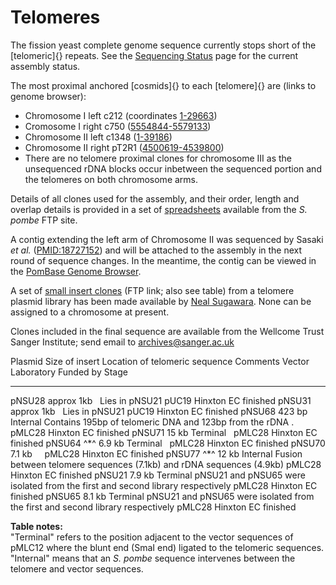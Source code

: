 # Telomeres

The fission yeast complete genome sequence currently stops short of the
[telomeric]{} repeats. See the [Sequencing
Status](status/sequencing-status) page for the current assembly status.

The most proximal anchored [cosmids]{} to each [telomere]{} are (links
to genome browser):

-   Chromosome I left c212 (coordinates
    [1-29663](http://genomebrowser.pombase.org/Schizosaccharomyces_pombe/Location/View?r=I%3A1-29663;site=ensemblunit))
-   Cromosome I right c750
    ([5554844-5579133](http://genomebrowser.pombase.org/Schizosaccharomyces_pombe/Location/View?r=I%3A5554844-5579133;site=ensemblunit))
-   Chromosome II left c1348
    ([1-39186](http://genomebrowser.pombase.org/Schizosaccharomyces_pombe/Location/View?r=II%3A1-39186;site=ensemblunit))
-   Chromosome II right pT2R1
    ([4500619-4539800](http://genomebrowser.pombase.org/Schizosaccharomyces_pombe/Location/View?r=II%3A4500619-4539800;site=ensemblunit))
-   There are no telomere proximal clones for chromosome III as the
    unsequenced rDNA blocks occur inbetween the sequenced portion and
    the telomeres on both chromosome arms.

Details of all clones used for the assembly, and their order, length and
overlap details is provided in a set of
[spreadsheets](ftp://ftp.ebi.ac.uk/pub/databases/pombase/pombe/Archived_directories/Cosmid_assembly_data/)
available from the *S. pombe* FTP site.

A contig extending the left arm of Chromosome II was sequenced by
Sasaki *et al.*
([PMID:18727152](http://www.ncbi.nlm.nih.gov/pubmed?term=18727152))
and will be attached to the assembly in the next round of sequence
changes. In the meantime, the contig can be viewed in the
[PomBase Genome Browser](http://genomebrowser.pombase.org/Schizosaccharomyces_pombe/Location/View?g=SPBC460.01c;r=AB325691:1479-3197;t=SPBC460.01c.1).

A set of [small insert clones](ftp://ftp.sanger.ac.uk/pub/yeast/sequences/pombe/telomeres/)
(FTP link; also see table) from a telomere plasmid library has been
made available by [Neal Sugawara](mailto:sugawara@hydra.rose.brandeis.edu). None can be
assigned to a chromosome at present.

Clones included in the final sequence are available from the Wellcome
Trust Sanger Institute; send email to <archives@sanger.ac.uk>

  Plasmid          Size of insert       Location of telomeric     sequence   Comments                                                                                 Vector       Laboratory    Funded by   Stage
  ---------------- -------------------- ------------------------------------ ---------------------------------------------------------------------------------------- ------------ ------------- ----------- ----------
  pNSU28           approx     1kb                                            Lies in pNSU21                                                                           pUC19        Hinxton       EC          finished
  pNSU31           approx     1kb                                            Lies in pNSU21                                                                           pUC19        Hinxton       EC          finished
  pNSU68           423 bp               Internal                             Contains 195bp     of telomeric     DNA and 123bp     from the rDNA    .                 pMLC28       Hinxton       EC          finished
  pNSU71           15 kb                Terminal                                                                                                                      pMLC28       Hinxton       EC          finished
  pNSU64    ^\*^   6.9 kb               Terminal                                                                                                                      pMLC28       Hinxton       EC          finished
  pNSU70           7.1 kb                                                                                                                                             pMLC28       Hinxton       EC          finished
  pNSU77    ^\*^   12 kb                Internal                             Fusion between telomere     sequences (7.1kb) and rDNA     sequences (4.9kb)             pMLC28       Hinxton       EC          finished
  pNSU21           7.9 kb               Terminal                             pNSU21     and pNSU65     were isolated from the first and second library respectively   pMLC28       Hinxton       EC          finished
  pNSU65           8.1 kb               Terminal                             pNSU21     and pNSU65     were isolated from the first and second library respectively   pMLC28       Hinxton       EC          finished

**Table notes:**\
"Terminal" refers to the position adjacent to the vector sequences of
pMLC12 where the blunt end (SmaI end) ligated to the
telomeric sequences. "Internal" means that an *S. pombe*
sequence intervenes between the telomere and vector sequences.
